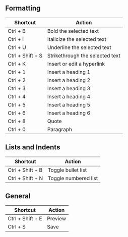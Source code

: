 ## Formatting
| Shortcut          | Action                    |
| ----------------- | ------------------------- |
| Ctrl + B          | Bold the selected text    |
| Ctrl + I          | Italicize the selected text|
| Ctrl + U          | Underline the selected text|
| Ctrl + Shift + S  | Strikethrough the selected text |
| Ctrl + K          | Insert or edit a hyperlink|
| Ctrl + 1     | Insert a heading 1         |
| Ctrl + 2     | Insert a heading 2         |
| Ctrl + 3     | Insert a heading 3         |
| Ctrl + 4     | Insert a heading 4         |
| Ctrl + 5     | Insert a heading 5         |
| Ctrl + 6     | Insert a heading 6         |
| Ctrl + 8     | Quote         |
| Ctrl + 0     | Paragraph         |


## Lists and Indents
| Shortcut           | Action                      |
| ------------------ | --------------------------- |
| Ctrl + Shift + B   | Toggle bullet list          |
| Ctrl + Shift + N   | Toggle numbered list        |

## General
| Shortcut           | Action                      |
| ------------------ | --------------------------- |
| Ctrl + Shift + E   | Preview         |
| Ctrl + S   | Save        |

